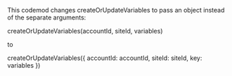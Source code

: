 This codemod changes createOrUpdateVariables to pass an object instead of the separate arguments:

createOrUpdateVariables(accountId, siteId, variables)

to

createOrUpdateVariables({
accountId: accountId,
siteId: siteId,
key: variables
})
